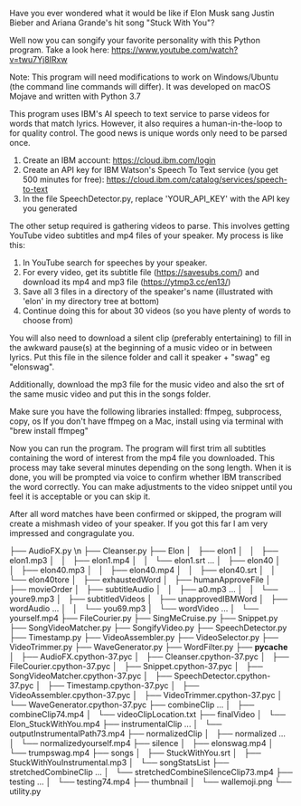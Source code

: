 Have you ever wondered what it would be like if Elon Musk sang Justin Bieber and Ariana Grande's hit song "Stuck With You"? 

Well now you can songify your favorite personality with this Python program. Take a look here: https://www.youtube.com/watch?v=twu7Yj8IRxw

Note: This program will need modifications to work on Windows/Ubuntu (the command line commands will differ). It was developed on macOS Mojave and written with Python 3.7

This program uses IBM's AI speech to text service to parse videos for words that match lyrics. However, it also requires a human-in-the-loop to 
for quality control. The good news is unique words only need to be parsed once. 

1) Create an IBM account: https://cloud.ibm.com/login
2) Create an API key for IBM Watson's Speech To Text service (you get 500 minutes for free): https://cloud.ibm.com/catalog/services/speech-to-text
3) In the file SpeechDetector.py, replace 'YOUR_API_KEY' with the API key you generated

The other setup required is gathering videos to parse. This involves getting YouTube video subtitles and mp4 files of your speaker.
My process is like this: 

1) In YouTube search for speeches by your speaker. 
2) For every video, get its subtitle file (https://savesubs.com/) and download its mp4 and mp3 file (https://ytmp3.cc/en13/)
3) Save all 3 files in a directory of the speaker's name (illustrated with 'elon' in my directory tree at bottom)
4) Continue doing this for about 30 videos (so you have plenty of words to choose from)

You will also need to download a silent clip (preferably entertaining) to fill in the awkward pause(s) at the beginning of a music video or in between lyrics. 
Put this file in the silence folder and call it speaker + "swag" eg "elonswag".

Additionally, download the mp3 file for the music video and also the srt of the same music video and put this in the songs folder. 

Make sure you have the following libraries installed: ffmpeg, subprocess, copy, os
If you don't have ffmpeg on a Mac, install using via terminal with "brew install ffmpeg"

Now you can run the program. The program will first trim all subtitles containing the word of interest from the mp4 file you downloaded. This process may take several minutes depending on the song length.
When it is done, you will be prompted via voice to confirm whether IBM transcribed the word correctly. You can make adjustments to the video snippet until you feel it is acceptable or you can skip it. 

After all word matches have been confirmed or skipped, the program will create a mishmash video of your speaker. If you got this far I am very impressed and congragulate you. 

├── AudioFX.py \n
├── Cleanser.py
├── Elon
│   ├── elon1
│   │   ├── elon1.mp3
│   │   ├── elon1.mp4
│   │   └── elon1.srt
        ...
│   ├── elon40
│   │   ├── elon40.mp3
│   │   ├── elon40.mp4
│   │   ├── elon40.srt
│   │   └── elon40tore
│   ├── exhaustedWord
│   ├── humanApproveFile
│   ├── movieOrder
│   ├── subtitleAudio
│   │   ├── a0.mp3
        ...
│   │   └── youre9.mp3
│   ├── subtitledVideos
│   ├── unapprovedIBMWord
│   ├── wordAudio
        ...
│   │   └── you69.mp3
│   └── wordVideo
        ...
│       └── yourself.mp4
├── FileCourier.py
├── SingMeCruise.py
├── Snippet.py
├── SongVideoMatcher.py
├── SongifyVideo.py
├── SpeechDetector.py
├── Timestamp.py
├── VideoAssembler.py
├── VideoSelector.py
├── VideoTrimmer.py
├── WaveGenerator.py
├── WordFilter.py
├── __pycache__
│   ├── AudioFX.cpython-37.pyc
│   ├── Cleanser.cpython-37.pyc
│   ├── FileCourier.cpython-37.pyc
│   ├── Snippet.cpython-37.pyc
│   ├── SongVideoMatcher.cpython-37.pyc
│   ├── SpeechDetector.cpython-37.pyc
│   ├── Timestamp.cpython-37.pyc
│   ├── VideoAssembler.cpython-37.pyc
│   ├── VideoTrimmer.cpython-37.pyc
│   └── WaveGenerator.cpython-37.pyc
├── combineClip
        ...
│   ├── combineClip74.mp4
│   └── videoClipLocation.txt
├── finalVideo
│   └── Elon_StuckWithYou.mp4
├── instrumentalClip
        ...
│   └── outputInstrumentalPath73.mp4
├── normalizedClip
│   ├── normalized
        ...
│   └── normalizedyourself.mp4
├── silence
│   ├── elonswag.mp4
│   └── trumpswag.mp4
├── songs
│   ├── StuckWithYou.srt
│   ├── StuckWithYouInstrumental.mp3
│   └── songStatsList
├── stretchedCombineClip
        ...
│   └── stretchedCombineSilenceClip73.mp4
├── testing
        ...
│   └── testing74.mp4
├── thumbnail
│   └── wallemoji.png
└── utility.py
